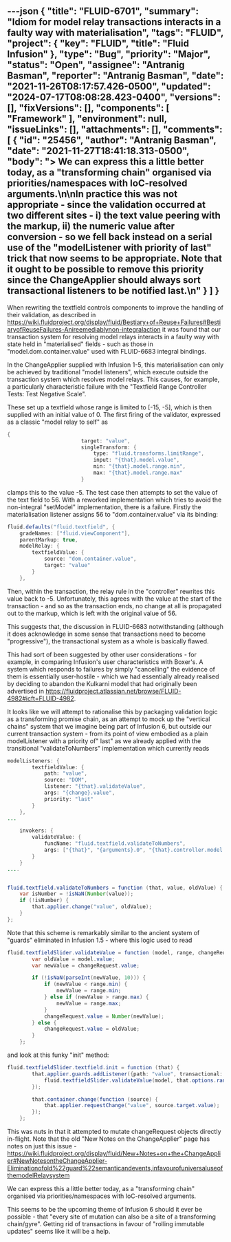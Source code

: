 ---json
{
  "title": "FLUID-6701",
  "summary": "Idiom for model relay transactions interacts in a faulty way with materialisation",
  "tags": "FLUID",
  "project": {
    "key": "FLUID",
    "title": "Fluid Infusion"
  },
  "type": "Bug",
  "priority": "Major",
  "status": "Open",
  "assignee": "Antranig Basman",
  "reporter": "Antranig Basman",
  "date": "2021-11-26T08:17:57.426-0500",
  "updated": "2024-07-17T08:08:28.423-0400",
  "versions": [],
  "fixVersions": [],
  "components": [
    "Framework"
  ],
  "environment": null,
  "issueLinks": [],
  "attachments": [],
  "comments": [
    {
      "id": "25456",
      "author": "Antranig Basman",
      "date": "2021-11-27T18:41:18.313-0500",
      "body": "> We can express this a little better today, as a \"transforming chain\" organised via priorities/namespaces with IoC-resolved arguments.\n\nIn practice this was not appropriate - since the validation occurred at two different sites - i) the text value peering with the markup, ii) the numeric value after conversion - so we fell back instead on a serial use of the \"modelListener with priority of last\" trick that now seems to be appropriate. Note that it ought to be possible to remove this priority since the ChangeApplier should always sort transactional listeners to be notified last.\n"
    }
  ]
}
---
When rewriting the textfield controls components to improve the handling of their validation, as described in <https://wiki.fluidproject.org/display/fluid/Bestiary+of+Reuse+Failures#BestiaryofReuseFailures-Anireemediablynon-integralaction> it was found that our transaction system for resolving model relays interacts in a faulty way with state held in "materialised" fields - such as those in "model.dom.container.value" used with FLUID-6683 integral bindings.

In the ChangeApplier supplied with Infusion 1-5, this materialisation can only be achieved by traditional "model listeners", which execute outside the transaction system which resolves model relays. This causes, for example, a particularly characteristic failure with the "Textfield Range Controller Tests: Test Negative Scale".

These set up a textfield whose range is limited to \[-15, -5], which is then supplied with an initial value of 0. The first firing of the validator, expressed as a classic "model relay to self" as

```java
{
                        target: "value",
                        singleTransform: {
                            type: "fluid.transforms.limitRange",
                            input: "{that}.model.value",
                            min: "{that}.model.range.min",
                            max: "{that}.model.range.max"
                        }
```

clamps this to the value -5. The test case then attempts to set the value of the text field to 56. With a reworked implementation which tries to avoid the non-integral "setModel" implementation, there is a failure. Firstly the materialisation listener assigns 56 to "dom.container.value" via its binding:

```java
fluid.defaults("fluid.textfield", {
    gradeNames: ["fluid.viewComponent"],
    parentMarkup: true,
    modelRelay: {
        textfieldValue: {
            source: "dom.container.value",
            target: "value"
        }
    },
```

Then, within the transaction, the relay rule in the "controller" rewrites this value back to -5. Unfortunately, this agrees with the value at the start of the transaction - and so as the transaction ends, no change at all is propagated out to the markup, which is left with the original value of 56.

This suggests that, the discussion in FLUID-6683 notwithstanding (although it does acknowledge in some sense that transactions need to become "progressive"), the transactional system as a whole is basically flawed.

This had sort of been suggested by other user considerations - for example, in comparing Infusion's user characteristics with Boxer's. A system which responds to failures by simply "cancelling" the evidence of them is essentially user-hostile - which we had essentially already realised by deciding to abandon the Kulkarni model that had originally been advertised in <https://fluidproject.atlassian.net/browse/FLUID-4982#icft=FLUID-4982>.

It looks like we will attempt to rationalise this by packaging validation logic as a transforming promise chain, as an attempt to mock up the "vertical chains" system that we imagine being part of Infusion 6, but outside our current transaction system - from its point of view embodied as a plain modelListener with a priority of" last" as we already applied with the transitional "validateToNumbers" implementation which currently reads

```java
modelListeners: {
        textfieldValue: {
            path: "value",
            source: "DOM",
            listener: "{that}.validateValue",
            args: "{change}.value",
            priority: "last"
        }
    },
...

    invokers: {
        validateValue: {
            funcName: "fluid.textfield.validateToNumbers",
            args: ["{that}", "{arguments}.0", "{that}.controller.model.value"]
        }
    }
....


fluid.textfield.validateToNumbers = function (that, value, oldValue) {
    var isNumber = !isNaN(Number(value));
    if (!isNumber) {
        that.applier.change("value", oldValue);
    }
};
```

Note that this scheme is remarkably similar to the ancient system of "guards" eliminated in Infusion 1.5 - where this logic used to read

```java
fluid.textfieldSlider.validateValue = function (model, range, changeRequest) {
        var oldValue = model.value;
        var newValue = changeRequest.value;

        if (!isNaN(parseInt(newValue, 10))) {
            if (newValue < range.min) {
                newValue = range.min;
            } else if (newValue > range.max) {
                newValue = range.max;
            }
            changeRequest.value = Number(newValue);
        } else {
            changeRequest.value = oldValue;
        }
    };
```

and look at this funky "init" method:

```java
fluid.textfieldSlider.textfield.init = function (that) {
        that.applier.guards.addListener({path: "value", transactional: true}, function (model, changeRequest) {
            fluid.textfieldSlider.validateValue(model, that.options.range, changeRequest);
        });

        that.container.change(function (source) {
            that.applier.requestChange("value", source.target.value);
        });
    };
```

This was nuts in that it attempted to mutate changeRequest objects directly in-flight. Note that the old "New Notes on the ChangeApplier" page has notes on just this issue - <https://wiki.fluidproject.org/display/fluid/New+Notes+on+the+ChangeApplier#NewNotesontheChangeApplier-Eliminationofold%22guard%22semanticandevents,infavourofuniversaluseofthemodelRelaysystem>

We can express this a little better today, as a "transforming chain" organised via priorities/namespaces with IoC-resolved arguments.

This seems to be the upcoming theme of Infusion 6 should it ever be possible - that "every site of mutation can also be a site of a transforming chain/gyre". Getting rid of transactions in favour of "rolling immutable updates" seems like it will be a help.

        
